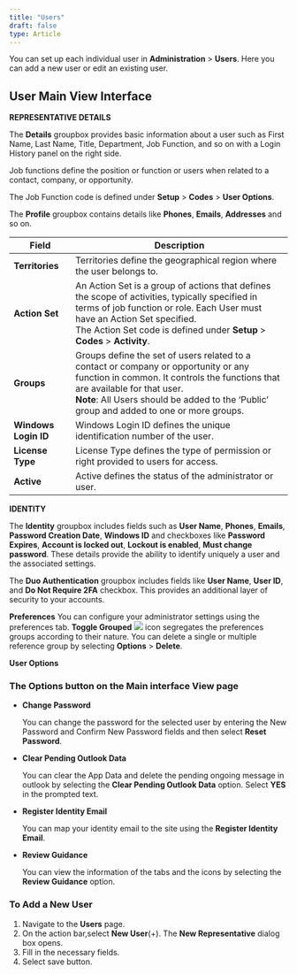 ```yaml
---
title: "Users"
draft: false
type: Article
---
```



You can set up each individual user in **Administration** > **Users**. Here you can add a new user or edit an existing user. 

## User Main View Interface 

**REPRESENTATIVE DETAILS**

The **Details** groupbox provides basic information about a user such as First Name, Last Name, Title, Department, Job Function, and so on with a Login History panel on the right side. 

Job functions define the position or function or users when related to a contact, company, or opportunity.

The Job Function code is defined under **Setup** > **Codes** > **User Options**.

The **Profile** groupbox contains details like **Phones**, **Emails**, **Addresses** and so on.

|Field|Description|
|-----|-----------|
|**Territories**|Territories define the geographical region where the user belongs to.|
|**Action Set**|An Action Set is a group of actions that defines the scope of activities, typically specified in terms of job function or role. Each User must have an Action Set specified.</br>The Action Set code is defined under **Setup** > **Codes** > **Activity**.|
|**Groups**|Groups define the set of users related to a contact or company or opportunity or any function in common. It controls the functions that are available for that user.</br> **Note**: All Users should be added to the ‘Public’ group and added to one or more groups.|
|**Windows Login ID**|Windows Login ID defines the unique identification number of the user.|
|**License Type**|License Type defines the type of permission or right provided to users for access.|
|**Active**|Active defines the status of the administrator or user.|

**IDENTITY**

The **Identity** groupbox includes fields such as **User Name**, **Phones**, **Emails**, **Password Creation Date**, **Windows ID** and checkboxes like **Password Expires**, **Account is locked out**, **Lockout is enabled**, **Must change password**. These details provide the ability to identify uniquely a user and the associated settings.

The **Duo Authentication** groupbox includes fields like **User Name**, **User ID**, and **Do Not Require 2FA** checkbox. This provides an additional layer of security to your accounts.

**Preferences**
You can configure your administrator settings using the preferences tab. **Toggle Grouped** ![](/Modules/assets/Images/001-setup.png) icon segregates the preferences groups according to their nature. You can delete a single or multiple reference group by selecting **Options** > **Delete**.

**User Options**

### The Options button on the Main interface View page
* **Change Password**

	You can change the password for the selected user by entering the New Password and Confirm New Password fields and then select **Reset Password**.

* **Clear Pending Outlook Data**

	You can clear the App Data and delete the pending ongoing message in outlook by selecting the **Clear Pending Outlook Data** option. Select **YES** in the prompted text.

* **Register Identity Email**

	You can map your identity email to the site using the **Register Identity Email**.
* **Review Guidance**

	You can view the information of the tabs and the icons by selecting the **Review Guidance** option.

### To Add a New User
1.	Navigate to the **Users** page.
2.	On the action bar,select **New User**(+). 
	The **New Representative** dialog box opens.
3.	Fill in the necessary fields.
4.	Select save button.





